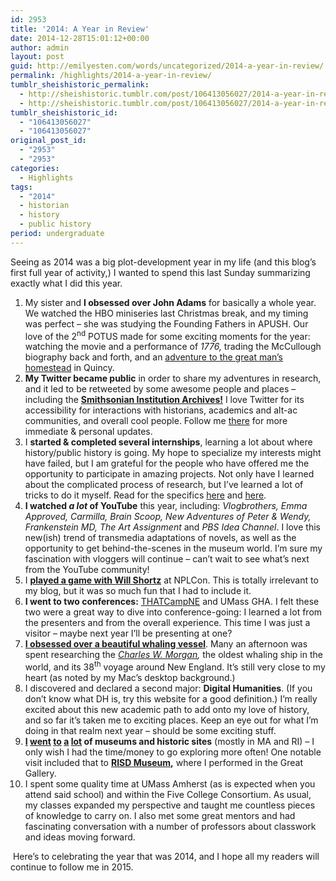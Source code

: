 ```yaml
---
id: 2953
title: '2014: A Year in Review'
date: 2014-12-28T15:01:12+00:00
author: admin
layout: post
guid: http://emilyesten.com/words/uncategorized/2014-a-year-in-review/
permalink: /highlights/2014-a-year-in-review/
tumblr_sheishistoric_permalink:
  - http://sheishistoric.tumblr.com/post/106413056027/2014-a-year-in-review
  - http://sheishistoric.tumblr.com/post/106413056027/2014-a-year-in-review
tumblr_sheishistoric_id:
  - "106413056027"
  - "106413056027"
original_post_id:
  - "2953"
  - "2953"
categories:
  - Highlights
tags:
  - "2014"
  - historian
  - history
  - public history
period: undergraduate
---
```

Seeing as 2014 was a big plot-development year in my life (and this blog’s first full year of activity,) I wanted to spend this last Sunday summarizing exactly what I did this year.<!-- more -->

<!-- more -->

  1. My sister and **I obsessed over John Adams** for basically a whole year. We watched the HBO miniseries last Christmas break, and my timing was perfect – she was studying the Founding Fathers in APUSH. Our love of the 2<sup>nd</sup> POTUS made for some exciting moments for the year: watching the movie and a performance of _1776,_ trading the McCullough biography back and forth, and an <a href="http://sheishistoric.tumblr.com/post/95415134932/my-sister-cousin-and-i-visited-the-adams" target="_blank">adventure to the great man’s homestead</a> in Quincy.
  2. **My Twitter became public** in order to share my adventures in research, and it led to be retweeted by some awesome people and places – including the **<a href="http://sheishistoric.tumblr.com/post/79602120671/so-excited-see-the-fifth-link-thats-me-the" target="_blank">Smithsonian Institution Archives!</a>** I love Twitter for its accessibility for interactions with historians, academics and alt-ac communities, and overall cool people. Follow me <a href="http://www.twitter.com/sheishistoric" target="_blank">there</a> for more immediate & personal updates.
  3. I **started & completed several internships**, learning a lot about where history/public history is going. My hope to specialize my interests might have failed, but I am grateful for the people who have offered me the opportunity to participate in amazing projects. Not only have I learned about the complicated process of research, but I’ve learned a lot of tricks to do it myself. Read for the specifics <a href="http://sheishistoric.tumblr.com/post/84017941251/the-last-lecture" target="_blank">here</a> and <a href="http://sheishistoric.tumblr.com/post/95819731502/summer-in-the-library" target="_blank">here</a>.
  4. **I watched _a lot_ of YouTube** this year, including: _Vlogbrothers, Emma Approved, Carmilla, Brain Scoop, New Adventures of Peter & Wendy, Frankenstein MD,_ _The Art Assignment_ and _PBS Idea Channel_. I love this new(ish) trend of transmedia adaptations of novels, as well as the opportunity to get behind-the-scenes in the museum world. I’m sure my fascination with vloggers will continue – can’t wait to see what’s next from the YouTube community!
  5. I **<a href="http://sheishistoric.tumblr.com/post/93013834077/portland-with-pictures" target="_blank">played a game with Will Shortz</a>** at NPLCon. This is totally irrelevant to my blog, but it was so much fun that I had to include it.
  6. **I went to two conferences:** <a href="http://sheishistoric.tumblr.com/post/87488780097/thatcampne-2014" target="_blank">THATCampNE</a> and UMass GHA. I felt these two were a great way to dive into conference-going: I learned a lot from the presenters and from the overall experience. This time I was just a visitor – maybe next year I’ll be presenting at one?
  7. **<a href="http://sheishistoric.tumblr.com/post/90373120057/visited-the-morgan-at-the-new-bedford-state-pier" target="_blank">I obsessed over a beautiful whaling vessel</a>**. Many an afternoon was spent researching the _<a href="http://sheishistoric.tumblr.com/post/90180268567/cwm" target="_blank">Charles W. Morgan</a>,_ the oldest whaling ship in the world, and its 38<sup>th</sup> voyage around New England. It’s still very close to my heart (as noted by my Mac’s desktop background.)  
  8. I discovered and declared a second major: **Digital Humanities**. (If you don’t know what DH is, try this website for a good definition.) I’m really excited about this new academic path to add onto my love of history, and so far it’s taken me to exciting places. Keep an eye out for what I’m doing in that realm next year – should be some exciting stuff.
  9. **<a href="http://sheishistoric.tumblr.com/post/100414610262/visit-to-umca" target="_blank">I</a> <a href="http://sheishistoric.tumblr.com/post/99951131517/while-home-for-columbus-day-weekend-i-made-sure" target="_blank">went</a> <a href="http://sheishistoric.tumblr.com/post/99252498832/i-love-when-i-have-pictures-to-include-this" target="_blank">to</a> <a href="http://sheishistoric.tumblr.com/post/86731409837/today-i-visited-the-annual-memorial-day-weekend" target="_blank">a</a> <a href="http://sheishistoric.tumblr.com/post/95661609112/went-to-revolutionary-war-weekend-at-fort" target="_blank">lot</a> of museums and historic sites** (mostly in MA and RI) – I only wish I had the time/money to go exploring more often! One notable visit included that to **<a href="http://sheishistoric.tumblr.com/post/86350797112/the-open-rehearsal-performance-experience" target="_blank">RISD Museum</a>,** where I performed in the Great Gallery. 
 10. I spent some quality time at UMass Amherst (as is expected when you attend said school) and within the Five College Consortium. As usual, my classes expanded my perspective and taught me countless pieces of knowledge to carry on. I also met some great mentors and had fascinating conversation with a number of professors about classwork and ideas moving forward.

 Here’s to celebrating the year that was 2014, and I hope all my readers will continue to follow me in 2015. 
